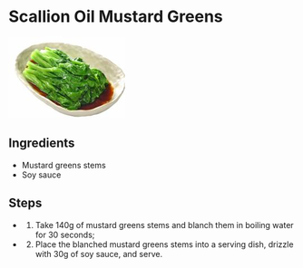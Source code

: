 # Scallion Oil Mustard Greens

![Scallion Oil Mustard Greens](../../images/%E8%91%B1%E6%B2%B9%E8%8F%9C%E8%8B%94.png)


## Ingredients
- Mustard greens stems
- Soy sauce

## Steps
- 1. Take 140g of mustard greens stems and blanch them in boiling water for 30 seconds;
- 2. Place the blanched mustard greens stems into a serving dish, drizzle with 30g of soy sauce, and serve.